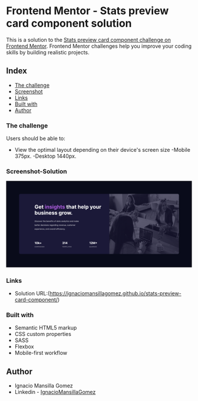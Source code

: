 # Frontend Mentor - Stats preview card component solution

This is a solution to the [Stats preview card component challenge on Frontend Mentor](https://www.frontendmentor.io/challenges/stats-preview-card-component-8JqbgoU62). Frontend Mentor challenges help you improve your coding skills by building realistic projects.

## Index

- [The challenge](#the-challenge)
- [Screenshot](#screenshot)
- [Links](#links)
- [Built with](#built-with)
- [Author](#author)

### The challenge

Users should be able to:

- View the optimal layout depending on their device's screen size
  -Mobile 375px.
  -Desktop 1440px.

### Screenshot-Solution

![](/Screenshot/DesktopSolution.png)

### Links

- Solution URL:(https://ignaciomansillagomez.github.io/stats-preview-card-component/)

### Built with

- Semantic HTML5 markup
- CSS custom properties
- SASS
- Flexbox
- Mobile-first workflow

## Author

- Ignacio Mansilla Gomez
- Linkedin - [IgnacioMansillaGomez](https://www.linkedin.com/in/ignacio-mansilla-gomez-3502551a3/)
